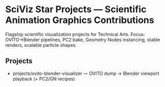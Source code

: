 # SciViz Star Projects — Scientific Animation Graphics Contributions
Flagship scientific visualization projects for Technical Arts.
Focus: OVITO→Blender pipelines, PC2 bake, Geometry Nodes instancing, stable renders, scalable particle shapes.

## Projects
- projects/ovito-blender-visualizer — OVITO dump → Blender viewport playback (+ PC2/GN recipes)
